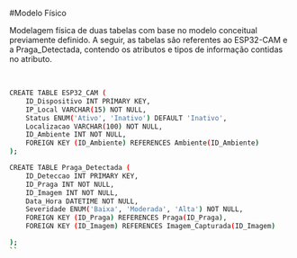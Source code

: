 #Modelo Físico

Modelagem física de duas tabelas com base no modelo conceitual previamente definido. A seguir, as tabelas são referentes ao ESP32-CAM e a Praga_Detectada, contendo os atributos e tipos de informação contidas no atributo.

<br>

```sh
CREATE TABLE ESP32_CAM (
    ID_Dispositivo INT PRIMARY KEY,
    IP_Local VARCHAR(15) NOT NULL,
    Status ENUM('Ativo', 'Inativo') DEFAULT 'Inativo',
    Localizacao VARCHAR(100) NOT NULL,
    ID_Ambiente INT NOT NULL,
    FOREIGN KEY (ID_Ambiente) REFERENCES Ambiente(ID_Ambiente)
);

CREATE TABLE Praga_Detectada (
    ID_Deteccao INT PRIMARY KEY,
    ID_Praga INT NOT NULL,
    ID_Imagem INT NOT NULL,
    Data_Hora DATETIME NOT NULL,
    Severidade ENUM('Baixa', 'Moderada', 'Alta') NOT NULL,
    FOREIGN KEY (ID_Praga) REFERENCES Praga(ID_Praga),
    FOREIGN KEY (ID_Imagem) REFERENCES Imagem_Capturada(ID_Imagem)

);
``
